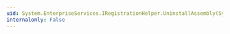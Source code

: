 ```yaml
---
uid: System.EnterpriseServices.IRegistrationHelper.UninstallAssembly(System.String,System.String)
internalonly: False
---
```

